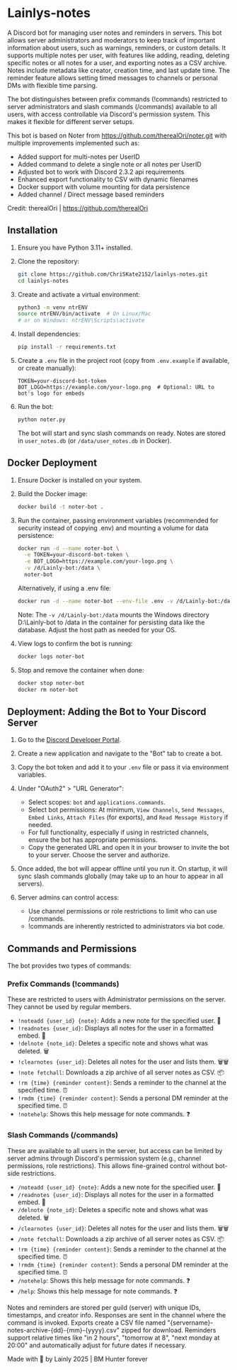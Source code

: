 # Lainlys-notes

A Discord bot for managing user notes and reminders in servers. This bot allows server administrators and moderators to keep track of important information about users, such as warnings, reminders, or custom details. It supports multiple notes per user, with features like adding, reading, deleting specific notes or all notes for a user, and exporting notes as a CSV archive. Notes include metadata like creator, creation time, and last update time. The reminder feature allows setting timed messages to channels or personal DMs with flexible time parsing.

The bot distinguishes between prefix commands (!commands) restricted to server administrators and slash commands (/commands) available to all users, with access controllable via Discord's permission system. This makes it flexible for different server setups.

This bot is based on Noter from https://github.com/therealOri/noter.git with multiple improvements implemented such as:
* Added support for multi-notes per UserID
* Added command to delete a single note or all notes per UserID
* Adjusted bot to work with Discord 2.3.2 api requirements
* Enhanced export functionality to CSV with dynamic filenames
* Docker support with volume mounting for data persistence
* Added channel / Direct message based reminders

Credit: therealOri | https://github.com/therealOri

## Installation

1. Ensure you have Python 3.11+ installed.

2. Clone the repository:
   ```bash
   git clone https://github.com/ChriSKate2152/lainlys-notes.git
   cd lainlys-notes
   ```

3. Create and activate a virtual environment:
   ```bash
   python3 -m venv ntrENV
   source ntrENV/bin/activate  # On Linux/Mac
   # or on Windows: ntrENV\Scripts\activate
   ```

4. Install dependencies:
   ```bash
   pip install -r requirements.txt
   ```

5. Create a `.env` file in the project root (copy from `.env.example` if available, or create manually):
   ```
   TOKEN=your-discord-bot-token
   BOT_LOGO=https://example.com/your-logo.png  # Optional: URL to bot's logo for embeds
   ```

6. Run the bot:
   ```bash
   python noter.py
   ```
   The bot will start and sync slash commands on ready. Notes are stored in `user_notes.db` (or `/data/user_notes.db` in Docker).

## Docker Deployment

1. Ensure Docker is installed on your system.

2. Build the Docker image:
   ```bash
   docker build -t noter-bot .
   ```

3. Run the container, passing environment variables (recommended for security instead of copying .env) and mounting a volume for data persistence:
   ```bash
   docker run -d --name noter-bot \
     -e TOKEN=your-discord-bot-token \
     -e BOT_LOGO=https://example.com/your-logo.png \
     -v /d/Lainly-bot:/data \
     noter-bot
   ```
   Alternatively, if using a .env file:
   ```bash
   docker run -d --name noter-bot --env-file .env -v /d/Lainly-bot:/data noter-bot
   ```
   Note: The `-v /d/Lainly-bot:/data` mounts the Windows directory D:\Lainly-bot to /data in the container for persisting data like the database. Adjust the host path as needed for your OS.

4. View logs to confirm the bot is running:
   ```bash
   docker logs noter-bot
   ```

5. Stop and remove the container when done:
   ```bash
   docker stop noter-bot
   docker rm noter-bot
   ```

## Deployment: Adding the Bot to Your Discord Server

1. Go to the [Discord Developer Portal](https://discord.com/developers/applications).

2. Create a new application and navigate to the "Bot" tab to create a bot.

3. Copy the bot token and add it to your `.env` file or pass it via environment variables.

4. Under "OAuth2" > "URL Generator":
   - Select scopes: `bot` and `applications.commands`.
   - Select bot permissions: At minimum, `View Channels`, `Send Messages`, `Embed Links`, `Attach Files` (for exports), and `Read Message History` if needed.
   - For full functionality, especially if using in restricted channels, ensure the bot has appropriate permissions.
   - Copy the generated URL and open it in your browser to invite the bot to your server. Choose the server and authorize.

5. Once added, the bot will appear offline until you run it. On startup, it will sync slash commands globally (may take up to an hour to appear in all servers).

6. Server admins can control access:
   - Use channel permissions or role restrictions to limit who can use /commands.
   - !commands are inherently restricted to administrators via bot code.

## Commands and Permissions

The bot provides two types of commands:

### Prefix Commands (!commands)
These are restricted to users with Administrator permissions on the server. They cannot be used by regular members.

- `!noteadd {user_id} {note}`: Adds a new note for the specified user. 🔖
- `!readnotes {user_id}`: Displays all notes for the user in a formatted embed. 📖
- `!delnote {note_id}`: Deletes a specific note and shows what was deleted. 🗑️
- `!clearnotes {user_id}`: Deletes all notes for the user and lists them. 🗑️🗑️
- `!note fetchall`: Downloads a zip archive of all server notes as CSV. 📦
- `!rm {time} {reminder content}`: Sends a reminder to the channel at the specified time. ⏰
- `!rmdm {time} {reminder content}`: Sends a personal DM reminder at the specified time. ⏰
- `!notehelp`: Shows this help message for note commands. ❓


### Slash Commands (/commands)
These are available to all users in the server, but access can be limited by server admins through Discord's permission system (e.g., channel permissions, role restrictions). This allows fine-grained control without bot-side restrictions.

- `/noteadd {user_id} {note}`: Adds a new note for the specified user. 🔖
- `/readnotes {user_id}`: Displays all notes for the user in a formatted embed. 📖
- `/delnote {note_id}`: Deletes a specific note and shows what was deleted. 🗑️
- `/clearnotes {user_id}`: Deletes all notes for the user and lists them. 🗑️🗑️
- `/note fetchall`: Downloads a zip archive of all server notes as CSV. 📦
- `!rm {time} {reminder content}`: Sends a reminder to the channel at the specified time. ⏰
- `!rmdm {time} {reminder content}`: Sends a personal DM reminder at the specified time. ⏰
- `/notehelp`: Shows this help message for note commands. ❓
- `/help`: Shows this help message for note commands. ❓

Notes and reminders are stored per guild (server) with unique IDs, timestamps, and creator info. Responses are sent in the channel where the command is invoked. Exports create a CSV file named "{servername}-notes-archive-{dd}-{mm}-{yyyy}.csv" zipped for download. 
Reminders support relative times like "in 2 hours", "tomorrow at 8", "next monday at 20:00" and automatically adjust for future dates if necessary.

Made with :bow_and_arrow: by Lainly 2025 | BM Hunter forever